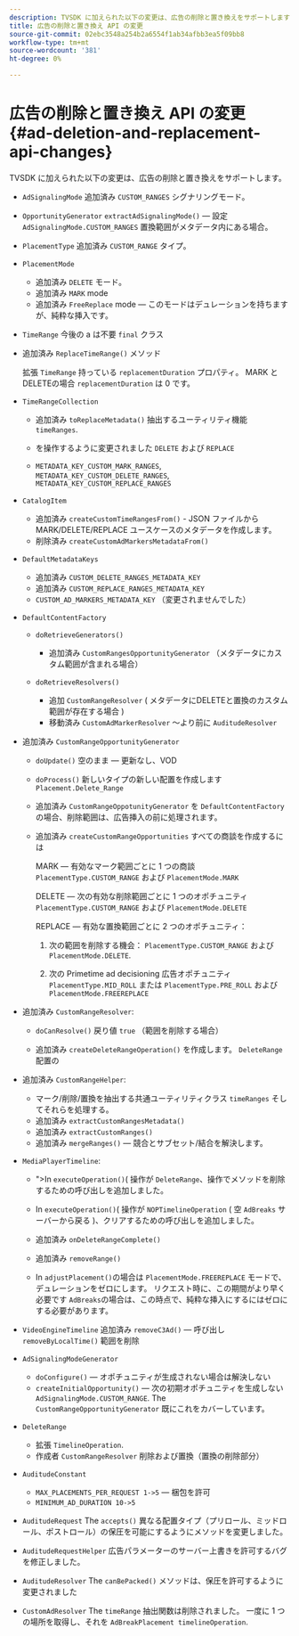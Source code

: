 ```yaml
---
description: TVSDK に加えられた以下の変更は、広告の削除と置き換えをサポートします。
title: 広告の削除と置き換え API の変更
source-git-commit: 02ebc3548a254b2a6554f1ab34afbb3ea5f09bb8
workflow-type: tm+mt
source-wordcount: '381'
ht-degree: 0%

---
```


# 広告の削除と置き換え API の変更 {#ad-deletion-and-replacement-api-changes}

TVSDK に加えられた以下の変更は、広告の削除と置き換えをサポートします。

* `AdSignalingMode` 追加済み `CUSTOM_RANGES` シグナリングモード。

* `OpportunityGenerator`  `extractAdSignalingMode()`  — 設定 `AdSignalingMode.CUSTOM_RANGES` 置換範囲がメタデータ内にある場合。

* `PlacementType` 追加済み `CUSTOM_RANGE` タイプ。

* `PlacementMode`

   * 追加済み `DELETE` モード。
   * 追加済み `MARK` mode
   * 追加済み `FreeReplace` mode — このモードはデュレーションを持ちますが、純粋な挿入です。

* `TimeRange` 今後の a は不要 `final` クラス

* 追加済み `ReplaceTimeRange()` メソッド

  拡張 `TimeRange` 持っている `replacementDuration` プロパティ。 MARK とDELETEの場合 `replacementDuration` は 0 です。

* `TimeRangeCollection`

   * 追加済み `toReplaceMetadata()` 抽出するユーティリティ機能 `timeRanges`.

   * を操作するように変更されました `DELETE` および `REPLACE`

   * `METADATA_KEY_CUSTOM_MARK_RANGES`, `METADATA_KEY_CUSTOM_DELETE_RANGES`, `METADATA_KEY_CUSTOM_REPLACE_RANGES`

* `CatalogItem`

   * 追加済み `createCustomTimeRangesFrom()` - JSON ファイルから MARK/DELETE/REPLACE ユースケースのメタデータを作成します。
   * 削除済み `createCustomAdMarkersMetadataFrom()`

* `DefaultMetadataKeys`

   * 追加済み `CUSTOM_DELETE_RANGES_METADATA_KEY`
   * 追加済み `CUSTOM_REPLACE_RANGES_METADATA_KEY`
   * `CUSTOM_AD_MARKERS_METADATA_KEY` （変更されませんでした）

* `DefaultContentFactory`

   * `doRetrieveGenerators()`

      * 追加済み `CustomRangesOpportunityGenerator` （メタデータにカスタム範囲が含まれる場合）

   * `doRetrieveResolvers()`

      * 追加 `CustomRangeResolver` ( メタデータにDELETEと置換のカスタム範囲が存在する場合 )
      * 移動済み `CustomAdMarkerResolver` ～より前に `AuditudeResolver`

* 追加済み `CustomRangeOpportunityGenerator`

   * `doUpdate()` 空のまま — 更新なし、VOD
   * `doProcess()` 新しいタイプの新しい配置を作成します `Placement.Delete_Range`

   * 追加済み `CustomRangeOppotunityGenerator` を `DefaultContentFactory`の場合、削除範囲は、広告挿入の前に処理されます。

   * 追加済み `createCustomRangeOpportunities` すべての商談を作成するには

     MARK — 有効なマーク範囲ごとに 1 つの商談 `PlacementType.CUSTOM_RANGE` および `PlacementMode.MARK`

     DELETE — 次の有効な削除範囲ごとに 1 つのオポチュニティ `PlacementType.CUSTOM_RANGE` および `PlacementMode.DELETE`

     REPLACE — 有効な置換範囲ごとに 2 つのオポチュニティ：

      1. 次の範囲を削除する機会： `PlacementType.CUSTOM_RANGE` および `PlacementMode.DELETE`.

      1. 次の Primetime ad decisioning 広告オポチュニティ `PlacementType.MID_ROLL` または `PlacementType.PRE_ROLL` および `PlacementMode.FREEREPLACE`

* 追加済み `CustomRangeResolver`:

   * `doCanResolve()` 戻り値 `true` （範囲を削除する場合）

   * 追加済み `createDeleteRangeOperation()` を作成します。 `DeleteRange` 配置の

* 追加済み `CustomRangeHelper`:

   * マーク/削除/置換を抽出する共通ユーティリティクラス `timeRanges` そしてそれらを処理する。
   * 追加済み `extractCustomRangesMetadata()`
   * 追加済み `extractCustomRanges()`
   * 追加済み `mergeRanges()`  — 競合とサブセット/結合を解決します。

* `MediaPlayerTimeline`:

   * &quot;>In `executeOperation()`( 操作が `DeleteRange`、操作でメソッドを削除するための呼び出しを追加しました。

   * In `executeOperation()`( 操作が `NOPTimelineOperation` ( 空 `AdBreaks` サーバーから戻る )、クリアするための呼び出しを追加しました。

   * 追加済み `onDeleteRangeComplete()`
   * 追加済み `removeRange()`
   * In `adjustPlacement()`の場合は `PlacementMode.FREEREPLACE` モードで、デュレーションをゼロにします。 リクエスト時に、この期間がより早く必要です `AdBreaks`の場合は、この時点で、純粋な挿入にするにはゼロにする必要があります。

* `VideoEngineTimeline` 追加済み `removeC3Ad()`  — 呼び出し `removeByLocalTime()` 範囲を削除

* `AdSignalingModeGenerator`

   * `doConfigure()`  — オポチュニティが生成されない場合は解決しない
   * `createInitialOpportunity()`  — 次の初期オポチュニティを生成しない `AdSignalingMode.CUSTOM_RANGE`. The `CustomRangeOpportunityGenerator` 既にこれをカバーしています。

* `DeleteRange`

   * 拡張 `TimelineOperation`.
   * 作成者 `CustomRangeResolver` 削除および置換（置換の削除部分）

* `AuditudeConstant`

   * `MAX_PLACEMENTS_PER_REQUEST 1->5`  — 梱包を許可
   * `MINIMUM_AD_DURATION 10->5`

* `AuditudeRequest` The `accepts()` 異なる配置タイプ（プリロール、ミッドロール、ポストロール）の保圧を可能にするようにメソッドを変更しました。

* `AuditudeRequestHelper` 広告パラメーターのサーバー上書きを許可するバグを修正しました。

* `AuditudeResolver` The `canBePacked()` メソッドは、保圧を許可するように変更されました

* `CustomAdResolver` The `timeRange` 抽出関数は削除されました。 一度に 1 つの場所を取得し、それを `AdBreakPlacement timelineOperation`.
